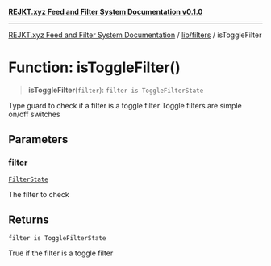 [**REJKT.xyz Feed and Filter System Documentation v0.1.0**](../../../README.md)

***

[REJKT.xyz Feed and Filter System Documentation](../../../modules.md) / [lib/filters](../README.md) / isToggleFilter

# Function: isToggleFilter()

> **isToggleFilter**(`filter`): `filter is ToggleFilterState`

Type guard to check if a filter is a toggle filter
Toggle filters are simple on/off switches

## Parameters

### filter

[`FilterState`](../interfaces/FilterState.md)

The filter to check

## Returns

`filter is ToggleFilterState`

True if the filter is a toggle filter
